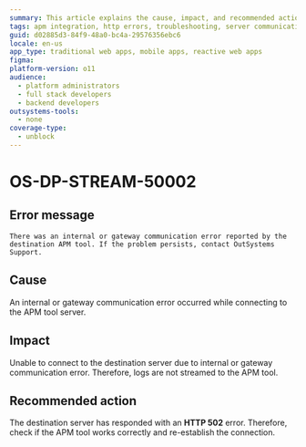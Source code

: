```yaml
---
summary: This article explains the cause, impact, and recommended action for an HTTP server error on the APM tool server.
tags: apm integration, http errors, troubleshooting, server communication, error handling
guid: d02885d3-84f9-48a0-bc4a-29576356ebc6
locale: en-us
app_type: traditional web apps, mobile apps, reactive web apps
figma:
platform-version: o11
audience:
  - platform administrators
  - full stack developers
  - backend developers
outsystems-tools:
  - none
coverage-type:
  - unblock
---
```


# OS-DP-STREAM-50002

## Error message

`There was an internal or gateway communication error reported by the destination APM tool. If the problem persists, contact OutSystems Support.`

## Cause

An internal or gateway communication error occurred while connecting to the APM tool server.

## Impact

Unable to connect to the destination server due to internal or gateway communication error. Therefore, logs are not streamed to the APM tool.

## Recommended action

The destination server has responded with an **HTTP 502** error. Therefore, check if the APM tool works correctly and re-establish the connection.
